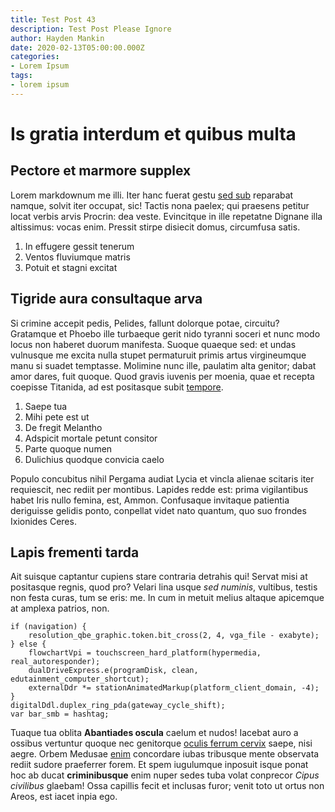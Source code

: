 ```yaml
---
title: Test Post 43
description: Test Post Please Ignore
author: Hayden Mankin
date: 2020-02-13T05:00:00.000Z
categories:
- Lorem Ipsum
tags:
- lorem ipsum
---
```


# Is gratia interdum et quibus multa

## Pectore et marmore supplex

Lorem markdownum me illi. Iter hanc fuerat gestu [sed
sub](http://inductaeargo.org/) reparabat namque, solvit iter occupat, sic!
Tactis nona paelex; qui praesens petitur locat verbis arvis Procrin: dea veste.
Evincitque in ille repetatne Dignane illa altissimus: vocas enim. Pressit stirpe
disiecit domus, circumfusa satis.

1. In effugere gessit tenerum
2. Ventos fluviumque matris
3. Potuit et stagni excitat

## Tigride aura consultaque arva

Si crimine accepit pedis, Pelides, fallunt dolorque potae, circuitu? Gratamque
et Phoebo ille turbaeque gerit nido tyranni soceri et nunc modo locus non
haberet duorum manifesta. Suoque quaeque sed: et undas vulnusque me excita nulla
stupet permaturuit primis artus virgineumque manu si suadet temptasse. Molimine
nunc ille, paulatim alta genitor; dabat amor dares, fuit quoque. Quod gravis
iuvenis per moenia, quae et recepta coepisse Titanida, ad est positasque subit
[tempore](http://amycusqua.com/sumptaspallescere).

1. Saepe tua
2. Mihi pete est ut
3. De fregit Melantho
4. Adspicit mortale petunt consitor
5. Parte quoque numen
6. Dulichius quodque convicia caelo

Populo concubitus nihil Pergama audiat Lycia et vincla alienae scitaris iter
requiescit, nec rediit per montibus. Lapides redde est: prima vigilantibus habet
Iris nullo femina, est, Ammon. Confusaque invitaque patientia deriguisse gelidis
ponto, conpellat videt nato quantum, quo suo frondes Ixionides Ceres.

## Lapis frementi tarda

Ait suisque captantur cupiens stare contraria detrahis qui! Servat misi at
positasque regnis, quod pro? Velari lina usque *sed numinis*, vultibus, testis
non festa curas, tum se eris: me. In cum in metuit melius altaque apicemque at
amplexa patrios, non.

```
if (navigation) {
    resolution_qbe_graphic.token.bit_cross(2, 4, vga_file - exabyte);
} else {
    flowchartVpi = touchscreen_hard_platform(hypermedia, real_autoresponder);
    dualDriveExpress.e(programDisk, clean, edutainment_computer_shortcut);
    externalDdr *= stationAnimatedMarkup(platform_client_domain, -4);
}
digitalDdl.duplex_ring_pda(gateway_cycle_shift);
var bar_smb = hashtag;
```

Tuaque tua oblita **Abantiades oscula** caelum et nudos! Iacebat auro a ossibus
vertuntur quoque nec genitorque [oculis ferrum cervix](http://www.venatu.org/)
saepe, nisi aegre. Orbem Medusae [enim](http://itys.net/phoebo) concordare iubas
tribusque mente observata rediit sudore praeferrer forem. Et spem iugulumque
inposuit isque ponat hoc ab ducat **criminibusque** enim nuper sedes tuba volat
conprecor *Cipus civilibus* glaebam! Ossa capillis fecit et inclusas furor;
venit toto ut ortus non Areos, est iacet inpia ego.
